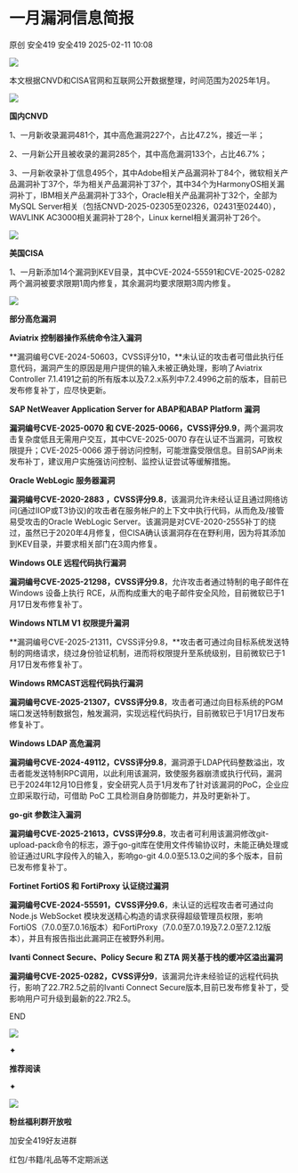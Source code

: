 #  一月漏洞信息简报   
原创 安全419  安全419   2025-02-11 10:08  
  
![](https://mmbiz.qpic.cn/mmbiz_png/9lmiax2vemgiaAw81FicTcFb8DMtMNDWOP9q83AgQosuIW8xpzpohS1kgNp8zY6lxSnpsDbIs4xvHfcr6HzlMCRvQ/640?wx_fmt=png&from=appmsg "")  
  
  
本文根据CNVD和CISA官网和互联网公开数据整理，时间范围为2025年1月。  
  
  
![](https://mmbiz.qpic.cn/mmbiz_png/9lmiax2vemgiaAw81FicTcFb8DMtMNDWOP95HsS2Pz59VJ7x7dpgdmZhVZ82PLjqv0Mrr1icicCiaXQMwacYtIHE1htg/640?wx_fmt=png&from=appmsg "")  
  
**国内CNVD**  
  
1、一月新收录漏洞481个，其中高危漏洞227个，占比47.2%，接近一半；  
  
2、一月新公开且被收录的漏洞285个，其中高危漏洞133个，占比46.7%；  
  
3、一月新收录补丁信息495个，其中Adobe相关产品漏洞补丁84个，微软相关产品漏洞补丁37个，华为相关产品漏洞补丁37个，其中34个为HarmonyOS相关漏洞补丁，IBM相关产品漏洞补丁33个，Oracle相关产品漏洞补丁32个，全部为 MySQL Server相关（包括CNVD-2025-02305至02326，02431至02440），WAVLINK AC3000相关漏洞补丁28个，Linux kernel相关漏洞补丁26个。  
  
  
![](https://mmbiz.qpic.cn/mmbiz_png/9lmiax2vemgiaAw81FicTcFb8DMtMNDWOP95HsS2Pz59VJ7x7dpgdmZhVZ82PLjqv0Mrr1icicCiaXQMwacYtIHE1htg/640?wx_fmt=png&from=appmsg "")  
  
**美国CISA**  
  
1、一月新添加14个漏洞到KEV目录，其中CVE-2024-55591和CVE-2025-0282两个漏洞被要求限期1周内修复，其余漏洞均要求限期3周内修复。  
  
  
![](https://mmbiz.qpic.cn/mmbiz_png/9lmiax2vemgiaAw81FicTcFb8DMtMNDWOP95HsS2Pz59VJ7x7dpgdmZhVZ82PLjqv0Mrr1icicCiaXQMwacYtIHE1htg/640?wx_fmt=png&from=appmsg "")  
  
**部分高危漏洞**  
  
  
  
**Aviatrix 控制器操作系统命令注入漏洞**  
  
**漏洞编号CVE-2024-50603，CVSS评分10，**未认证的攻击者可借此执行任意代码，漏洞产生的原因是用户提供的输入未被正确处理，影响了Aviatrix Controller 7.1.4191之前的所有版本以及7.2.x系列中7.2.4996之前的版本，目前已发布修复补丁，应尽快更新。  
  
  
  
  
**SAP NetWeaver Application Server for ABAP和ABAP Platform 漏洞**  
  
**漏洞编号CVE-2025-0070 和 CVE-2025-0066，CVSS评分9.9**，两个漏洞攻击复杂度低且无需用户交互，其中CVE-2025-0070 存在认证不当漏洞，可致权限提升；CVE-2025-0066 源于弱访问控制，可能泄露受限信息。目前SAP尚未发布补丁，建议用户实施强访问控制、监控认证尝试等缓解措施。  
  
  
  
  
**Oracle WebLogic 服务器漏洞**  
  
**漏洞编号CVE-2020-2883 ，CVSS评分9.8**，该漏洞允许未经认证且通过网络访问(通过IIOP或T3协议)的攻击者在服务帐户的上下文中执行代码，从而危及/接管易受攻击的Oracle WebLogic Server。该漏洞是对CVE-2020-2555补丁的绕过，虽然已于2020年4月修复，但CISA确认该漏洞存在在野利用，因为将其添加到KEV目录，并要求相关部门在3周内修复。  
  
  
  
  
**Windows OLE 远程代码执行漏洞**  
  
**漏洞编号CVE-2025-21298，CVSS评分9.8**，允许攻击者通过特制的电子邮件在 Windows 设备上执行 RCE，从而构成重大的电子邮件安全风险，目前微软已于1月17日发布修复补丁。  
  
  
  
  
**Windows NTLM V1 权限提升漏洞**  
  
**漏洞编号CVE-2025-21311，CVSS评分9.8，**攻击者可通过向目标系统发送特制的网络请求，绕过身份验证机制，进而将权限提升至系统级别，目前微软已于1月17日发布修复补丁。  
  
  
  
  
**Windows RMCAST远程代码执行漏洞**  
  
**漏洞编号CVE-2025-21307，CVSS评分9.8**，攻击者可通过向目标系统的PGM端口发送特制数据包，触发漏洞，实现远程代码执行，目前微软已于1月17日发布修复补丁。  
  
  
  
  
**Windows LDAP 高危漏洞**  
  
**漏洞编号CVE-2024-49112，CVSS评分9.8**，漏洞源于LDAP代码整数溢出，攻击者能发送特制RPC调用，以此利用该漏洞，致使服务器崩溃或执行代码，漏洞已于2024年12月10日修复，安全研究人员于1月发布了针对该漏洞的PoC，企业应立即采取行动，可借助 PoC 工具检测自身防御能力，并及时更新补丁。  
  
  
  
  
**go-git 参数注入漏洞**  
  
**漏洞编号CVE-2025-21613，CVSS评分9.8**，攻击者可利用该漏洞修改git-upload-pack命令的标志，源于go-git库在使用文件传输协议时，未能正确处理或验证通过URL字段传入的输入，影响go-git 4.0.0至5.13.0之间的多个版本，目前已发布修复补丁。  
  
  
  
  
**Fortinet FortiOS 和 FortiProxy 认证绕过漏洞**  
  
**漏洞编号CVE-2024-55591，CVSS评分9.6**，未认证的远程攻击者可通过向 Node.js WebSocket 模块发送精心构造的请求获得超级管理员权限，影响FortiOS（7.0.0至7.0.16版本）和FortiProxy（7.0.0至7.0.19及7.2.0至7.2.12版本），并且有报告指出此漏洞正在被野外利用。  
  
  
  
  
**Ivanti Connect Secure、Policy Secure 和 ZTA 网关基于栈的缓冲区溢出漏洞**  
  
**漏洞编号CVE-2025-0282，CVSS评分9**，该漏洞允许未经验证的远程代码执行，影响了22.7R2.5之前的Ivanti Connect Secure版本,目前已发布修复补丁，受影响用户可升级到最新的22.7R2.5。  
  
  
  
END  
  
  
![](https://mmbiz.qpic.cn/mmbiz_gif/9lmiax2vemgiaAw81FicTcFb8DMtMNDWOP9icnXruQXUzjaOFFkVczAygKVZButiaKlibuvgiaK3Iug9KON7Mp7RDO8Sg/640?wx_fmt=gif&from=appmsg "")  
  
  
✦  
  
**推荐阅读**  
  
✦  
  
  
[](https://mp.weixin.qq.com/s?__biz=MzUyMDQ4OTkyMg==&mid=2247546859&idx=1&sn=8f7ec7143aaa14ddd6e89169c82dd5bc&scene=21#wechat_redirect)  
  
[](https://mp.weixin.qq.com/s?__biz=MzUyMDQ4OTkyMg==&mid=2247546844&idx=1&sn=c69142cbb064f731d7da8241c307ebc5&scene=21#wechat_redirect)  
  
[](https://mp.weixin.qq.com/s?__biz=MzUyMDQ4OTkyMg==&mid=2247546829&idx=1&sn=aa621dc99c11ffc64957c811b56069f3&scene=21#wechat_redirect)  
  
![](https://mmbiz.qpic.cn/mmbiz_jpg/9lmiax2vemgiaAw81FicTcFb8DMtMNDWOP9H5J8NPLM6RYDHnKUkZY7utqHuO2Ka6v5dIdh4p6k2e0hgqpdzGg6zw/640?wx_fmt=jpeg&from=appmsg "")  
  
**粉丝福利群开放啦**  
  
加安全419好友进群  
  
红包/书籍/礼品等不定期派送  
  
  

